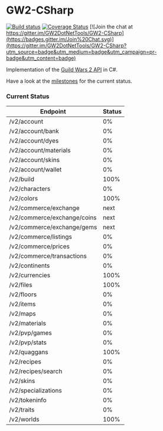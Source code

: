 # GW2-CSharp
[![Build status](https://ci.appveyor.com/api/projects/status/q4gc9dgql402boy1?svg=true)](https://ci.appveyor.com/project/dreanor/gw2-sharp)
[![Coverage Status](https://img.shields.io/coveralls/GW2DotNetTools/GW2-CSharp.svg)](https://coveralls.io/github/GW2DotNetTools/GW2-CSharp)
[![Join the chat at https://gitter.im/GW2DotNetTools/GW2-CSharp](https://badges.gitter.im/Join%20Chat.svg)](https://gitter.im/GW2DotNetTools/GW2-CSharp?utm_source=badge&utm_medium=badge&utm_campaign=pr-badge&utm_content=badge)

Implementation of the [Guild Wars 2 API](https://github.com/arenanet/api-cdi/) in C#.

Have a look at the [milestones](https://github.com/GW2DotNetTools/GW2-Sharp/milestones) for the current status.


### Current Status ###
Endpoint | Status
------------- | -------------
/v2/account                | 0%
/v2/account/bank           | 0%
/v2/account/dyes           | 0%
/v2/account/materials      | 0%
/v2/account/skins          | 0%
/v2/account/wallet         | 0%
/v2/build                  | 100%
/v2/characters             | 0%
/v2/colors                 | 100%
/v2/commerce/exchange      | next
/v2/commerce/exchange/coins| next
/v2/commerce/exchange/gems | next
/v2/commerce/listings      | 0%
/v2/commerce/prices        | 0%
/v2/commerce/transactions  | 0%
/v2/continents             | 0%
/v2/currencies             | 100%
/v2/files                  | 100%
/v2/floors                 | 0%
/v2/items                  | 0%
/v2/maps                   | 0%
/v2/materials              | 0%
/v2/pvp/games              | 0%
/v2/pvp/stats              | 0%
/v2/quaggans               | 100%
/v2/recipes                | 0%
/v2/recipes/search         | 0%
/v2/skins                  | 0%
/v2/specializations        | 0%
/v2/tokeninfo              | 0%
/v2/traits                 | 0%
/v2/worlds                 | 100%
